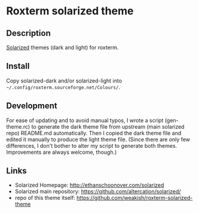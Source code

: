 Roxterm solarized theme
==========================

Description
-------------

[Solarized] themes (dark and light) for roxterm.

[Solarized]: http://ethanschoonover.com/solarized

Install
---------

Copy solarized-dark and/or solarized-light into
`~/.config/roxterm.sourceforge.net/Colours/`.


Development
-----------

For ease of updating and to avoid manual typos,
I wrote a script (gen-theme.rc) to generate the dark theme file from 
upstream (main solarized repo) README.md automatically.
Then I copied the dark theme file and edited it manually to
produce the light theme file.
(Since there are only few differences, I don't bother to alter
my script to generate both themes.
Improvements are always welcome, though.)

Links
-------

- Solarized Homepage: <http://ethanschoonover.com/solarized>
- Solarized main repository: <https://github.com/altercation/solarized/>
- repo of this theme itself: <https://github.com/weakish/roxterm-solarized-theme>
